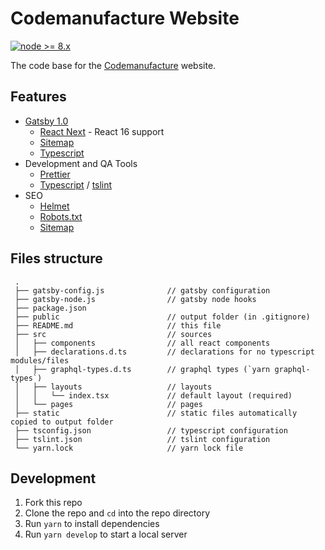 # Codemanufacture Website

[![node >= 8.x](https://img.shields.io/badge/node-%3E%3D%208.x-brightgreen.svg?style=flat-square)](https://nodejs.org/)

The code base for the [Codemanufacture](https://codemanufacture.com/) website.

## Features

-   [Gatsby 1.0](https://www.gatsbyjs.org/)
    -   [React Next](https://www.gatsbyjs.org/packages/gatsby-plugin-react-next) - React 16 support
    -   [Sitemap](https://www.gatsbyjs.org/packages/gatsby-plugin-sitemap)
    -   [Typescript](https://www.gatsbyjs.org/packages/gatsby-plugin-typescript)
-   Development and QA Tools
    -   [Prettier](https://prettier.io/)
    -   [Typescript](https://www.typescriptlang.org/) / [tslint](https://palantir.github.io/tslint/)
-   SEO
    -   [Helmet](https://github.com/nfl/react-helmet)
    -   [Robots.txt](https://moz.com/learn/seo/robotstxt)
    -   [Sitemap](https://www.sitemaps.org/protocol.html)

## Files structure

     .
     ├── gatsby-config.js              // gatsby configuration
     ├── gatsby-node.js                // gatsby node hooks
     ├── package.json
     ├── public                        // output folder (in .gitignore)
     ├── README.md                     // this file     
     ├── src                           // sources
     │   ├── components                // all react components
     │   ├── declarations.d.ts         // declarations for no typescript modules/files
     │   ├── graphql-types.d.ts        // graphql types (`yarn graphql-types`)
     │   ├── layouts                   // layouts
     │   │   └── index.tsx             // default layout (required)
     │   └── pages                     // pages
     ├── static                        // static files automatically copied to output folder
     ├── tsconfig.json                 // typescript configuration
     ├── tslint.json                   // tslint configuration
     └── yarn.lock                     // yarn lock file

## Development

1. Fork this repo
1. Clone the repo and `cd` into the repo directory
1. Run `yarn` to install dependencies
1. Run `yarn develop` to start a local server

